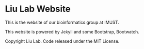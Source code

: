# Liu Lab Website

This is the website of our bioinformatics group at IMUST.

This website is powered by Jekyll and some Bootstrap, Bootwatch. 

Copyright Liu Lab. Code released under the MIT License.


